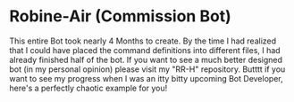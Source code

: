 # Robine-Air (Commission Bot)
This entire Bot took nearly 4 Months to create.
By the time I had realized that I could have placed the command definitions into different files, I had already finished half of the bot.
If you want to see a much better designed bot (in my personal opinion) please visit my "RR-H" repository.
Butttt if you want to see my progress when I was an itty bitty upcoming Bot Developer, here's a perfectly chaotic example for you!
